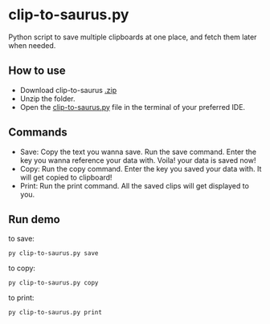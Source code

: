 # clip-to-saurus.py
Python script to save multiple clipboards at one place, and fetch them later when needed.

## How to use
- Download clip-to-saurus [.zip](https://github.com/kxnyshk/clip-to-saurus.py/archive/refs/heads/master.zip)
- Unzip the folder.
- Open the [clip-to-saurus.py](https://github.com/kxnyshk/clip-to-saurus.py/blob/master/clip-to-saurus.py) file in the terminal of your preferred IDE.

## Commands
 - Save:  Copy the text you wanna save. Run the save command. Enter the key you wanna reference your data with. Voila! your data is saved now!
 - Copy:  Run the copy command. Enter the key you saved your data with. It will get copied to clipboard!
 - Print: Run the print command. All the saved clips will get displayed to you.

## Run demo
to save:
  ```
  py clip-to-saurus.py save
  ```
  
to copy:
  ```
  py clip-to-saurus.py copy
  ```
  
to print:
  ```
  py clip-to-saurus.py print
  ```
